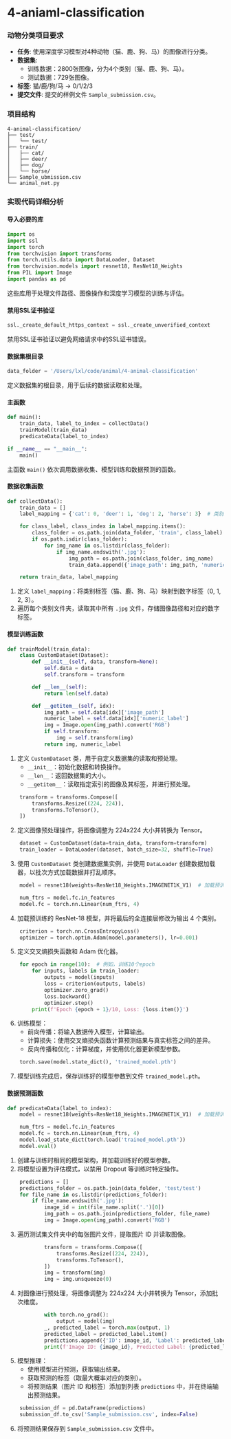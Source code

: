 # 4-aniaml-classification
### 动物分类项目要求

- **任务**: 使用深度学习模型对4种动物（猫、鹿、狗、马）的图像进行分类。
- **数据集**:
  - 训练数据：2800张图像，分为4个类别（猫、鹿、狗、马）。
  - 测试数据：729张图像。
- **标签**: 猫/鹿/狗/马 -> 0/1/2/3
- **提交文件**: 提交的样例文件 `Sample_submission.csv`。

### 项目结构

```
4-animal-classification/
├── test/
│   └── test/
├── train/
│   ├── cat/
│   ├── deer/
│   ├── dog/
│   └── horse/
├── Sample_ubmission.csv
└── animal_net.py
```

### 实现代码详细分析

#### 导入必要的库

```python
import os
import ssl
import torch
from torchvision import transforms
from torch.utils.data import DataLoader, Dataset
from torchvision.models import resnet18, ResNet18_Weights
from PIL import Image
import pandas as pd
```

这些库用于处理文件路径、图像操作和深度学习模型的训练与评估。

#### 禁用SSL证书验证

```python
ssl._create_default_https_context = ssl._create_unverified_context
```

禁用SSL证书验证以避免网络请求中的SSL证书错误。

#### 数据集根目录

```python
data_folder = '/Users/lxl/code/animal/4-animal-classification'
```

定义数据集的根目录，用于后续的数据读取和处理。

#### 主函数

```python
def main():
    train_data, label_to_index = collectData()
    trainModel(train_data)
    predicateData(label_to_index)

if __name__ == "__main__":
    main()
```

主函数 `main()` 依次调用数据收集、模型训练和数据预测的函数。

#### 数据收集函数

```python
def collectData():
    train_data = []
    label_mapping = {'cat': 0, 'deer': 1, 'dog': 2, 'horse': 3}  # 类别标签到数字标签的映射

    for class_label, class_index in label_mapping.items():
        class_folder = os.path.join(data_folder, 'train', class_label)
        if os.path.isdir(class_folder):
            for img_name in os.listdir(class_folder):
                if img_name.endswith('.jpg'):
                    img_path = os.path.join(class_folder, img_name)
                    train_data.append({'image_path': img_path, 'numeric_label': class_index})

    return train_data, label_mapping
```

1. 定义 `label_mapping`：将类别标签（猫、鹿、狗、马）映射到数字标签（0, 1, 2, 3）。
2. 遍历每个类别文件夹，读取其中所有 `.jpg` 文件，存储图像路径和对应的数字标签。

#### 模型训练函数

```python
def trainModel(train_data):
    class CustomDataset(Dataset):
        def __init__(self, data, transform=None):
            self.data = data
            self.transform = transform

        def __len__(self):
            return len(self.data)

        def __getitem__(self, idx):
            img_path = self.data[idx]['image_path']
            numeric_label = self.data[idx]['numeric_label']
            img = Image.open(img_path).convert('RGB')
            if self.transform:
                img = self.transform(img)
            return img, numeric_label
```

1. 定义 `CustomDataset` 类，用于自定义数据集的读取和预处理。
   - `__init__`：初始化数据和转换操作。
   - `__len__`：返回数据集的大小。
   - `__getitem__`：读取指定索引的图像及其标签，并进行预处理。

```python
    transform = transforms.Compose([
        transforms.Resize((224, 224)),
        transforms.ToTensor(),
    ])
```

2. 定义图像预处理操作，将图像调整为 224x224 大小并转换为 Tensor。

```python
    dataset = CustomDataset(data=train_data, transform=transform)
    train_loader = DataLoader(dataset, batch_size=32, shuffle=True)
```

3. 使用 `CustomDataset` 类创建数据集实例，并使用 `DataLoader` 创建数据加载器，以批次方式加载数据并打乱顺序。

```python
    model = resnet18(weights=ResNet18_Weights.IMAGENET1K_V1)  # 加载预训练权重

    num_ftrs = model.fc.in_features
    model.fc = torch.nn.Linear(num_ftrs, 4)
```

4. 加载预训练的 ResNet-18 模型，并将最后的全连接层修改为输出 4 个类别。

```python
    criterion = torch.nn.CrossEntropyLoss()
    optimizer = torch.optim.Adam(model.parameters(), lr=0.001)
```

5. 定义交叉熵损失函数和 Adam 优化器。

```python
    for epoch in range(10):  # 例如，训练10个epoch
        for inputs, labels in train_loader:
            outputs = model(inputs)
            loss = criterion(outputs, labels)
            optimizer.zero_grad()
            loss.backward()
            optimizer.step()
        print(f'Epoch {epoch + 1}/10, Loss: {loss.item()}')
```

6. 训练模型：
   - 前向传播：将输入数据传入模型，计算输出。
   - 计算损失：使用交叉熵损失函数计算预测结果与真实标签之间的差异。
   - 反向传播和优化：计算梯度，并使用优化器更新模型参数。

```python
    torch.save(model.state_dict(), 'trained_model.pth')
```

7. 模型训练完成后，保存训练好的模型参数到文件 `trained_model.pth`。

#### 数据预测函数

```python
def predicateData(label_to_index):
    model = resnet18(weights=ResNet18_Weights.IMAGENET1K_V1)  # 加载预训练权重

    num_ftrs = model.fc.in_features
    model.fc = torch.nn.Linear(num_ftrs, 4)
    model.load_state_dict(torch.load('trained_model.pth'))
    model.eval()
```

1. 创建与训练时相同的模型架构，并加载训练好的模型参数。
2. 将模型设置为评估模式，以禁用 Dropout 等训练时特定操作。

```python
    predictions = []
    predictions_folder = os.path.join(data_folder, 'test/test')
    for file_name in os.listdir(predictions_folder):
        if file_name.endswith('.jpg'):
            image_id = int(file_name.split('.')[0])
            img_path = os.path.join(predictions_folder, file_name)
            img = Image.open(img_path).convert('RGB')
```
3. 遍历测试集文件夹中的每张图片文件，提取图片 ID 并读取图像。

```python
            transform = transforms.Compose([
                transforms.Resize((224, 224)),
                transforms.ToTensor(),
            ])
            img = transform(img)
            img = img.unsqueeze(0)
```

4. 对图像进行预处理，将图像调整为 224x224 大小并转换为 Tensor，添加批次维度。

```python
            with torch.no_grad():
                output = model(img)
            _, predicted_label = torch.max(output, 1)
            predicted_label = predicted_label.item()
            predictions.append({'ID': image_id, 'Label': predicted_label})
            print(f'Image ID: {image_id}, Predicted Label: {predicted_label}')
```

5. 模型推理：
   - 使用模型进行预测，获取输出结果。
   - 获取预测的标签（取最大概率对应的类别）。
   - 将预测结果（图片 ID 和标签）添加到列表 `predictions` 中，并在终端输出预测结果。

```python
    submission_df = pd.DataFrame(predictions)
    submission_df.to_csv('Sample_submission.csv', index=False)
```

6. 将预测结果保存到 `Sample_submission.csv` 文件中。
